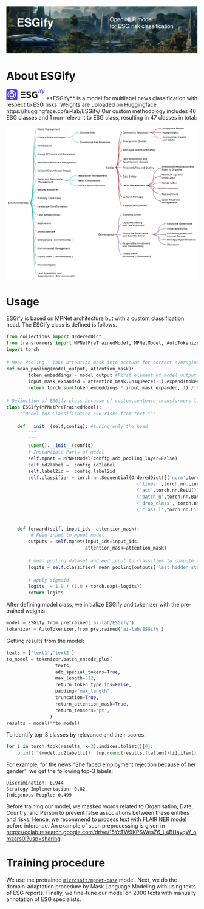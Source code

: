 
![esgify](ESGify.png)
# About ESGify
<img src="ESGify_logo.jpeg" alt="image" width="20%" height="auto">
**ESGify** is a model for multilabel news classification with respect to ESG risks. Weights are uploaded on Huggingface https://huggingface.co/ai-lab/ESGify/ 
Our custom methodology includes 46 ESG classes and 1 non-relevant to ESG class, resulting in 47 classes in total:

![esgify_classes](ESGify_classes.jpg)

# Usage 

ESGify is based on MPNet architecture but with a custom classification head. The ESGify class is defined is follows.

```python
from collections import OrderedDict
from transformers import MPNetPreTrainedModel, MPNetModel, AutoTokenizer
import torch

# Mean Pooling - Take attention mask into account for correct averaging
def mean_pooling(model_output, attention_mask):
        token_embeddings = model_output #First element of model_output contains all token embeddings
        input_mask_expanded = attention_mask.unsqueeze(-1).expand(token_embeddings.size()).float()
        return torch.sum(token_embeddings * input_mask_expanded, 1) / torch.clamp(input_mask_expanded.sum(1), min=1e-9)

# Definition of ESGify class because of custom,sentence-transformers like, mean pooling function and classifier head
class ESGify(MPNetPreTrainedModel):
    """Model for Classification ESG risks from text."""

    def __init__(self,config): #tuning only the head
        """
        """
        super().__init__(config)
        # Instantiate Parts of model
        self.mpnet = MPNetModel(config,add_pooling_layer=False)
        self.id2label =  config.id2label
        self.label2id =  config.label2id
        self.classifier = torch.nn.Sequential(OrderedDict([('norm',torch.nn.BatchNorm1d(768)),
                                                ('linear',torch.nn.Linear(768,512)),
                                                ('act',torch.nn.ReLU()),
                                                ('batch_n',torch.nn.BatchNorm1d(512)),
                                                ('drop_class', torch.nn.Dropout(0.2)),
                                                ('class_l',torch.nn.Linear(512 ,47))]))


    def forward(self, input_ids, attention_mask):
         # Feed input to mpnet model
        outputs = self.mpnet(input_ids=input_ids,
                             attention_mask=attention_mask)
         
        # mean pooling dataset and eed input to classifier to compute logits
        logits = self.classifier( mean_pooling(outputs['last_hidden_state'],attention_mask))
         
        # apply sigmoid
        logits  = 1.0 / (1.0 + torch.exp(-logits))
        return logits
```

After defining model class, we initialize ESGify and tokenizer with the pre-trained weights

```python
model = ESGify.from_pretrained('ai-lab/ESGify')
tokenizer = AutoTokenizer.from_pretrained('ai-lab/ESGify')
```

Getting results from the model:

```python
texts = ['text1','text2']
to_model = tokenizer.batch_encode_plus(
                  texts,
                  add_special_tokens=True,
                  max_length=512,
                  return_token_type_ids=False,
                  padding="max_length",
                  truncation=True,
                  return_attention_mask=True,
                  return_tensors='pt',
                )
results = model(**to_model)
```

To identify top-3 classes by relevance and their scores: 

```python
for i in torch.topk(results, k=3).indices.tolist()[0]:
    print(f"{model.id2label[i]}: {np.round(results.flatten()[i].item(), 3)}")
```

For example, for the news "She faced employment rejection because of her gender", we get the following top-3 labels:
```
Discrimination: 0.944
Strategy Implementation: 0.82
Indigenous People: 0.499
```

Before training our model, we masked words related to Organisation, Date, Country, and Person to prevent false associations between these entities and risks. Hence, we recommend to process text with FLAIR NER model before inference.
An example of such preprocessing is given in https://colab.research.google.com/drive/15YcTW9KPSWesZ6_L4BUayqW_omzars0l?usp=sharing.


# Training procedure

We use the pretrained [`microsoft/mpnet-base`](https://huggingface.co/microsoft/mpnet-base) model.
Next, we do the domain-adaptation procedure by Mask Language Modeling with using texts of ESG reports. 
Finally, we fine-tune our model on 2000 texts with manually annotation of ESG specialists.
